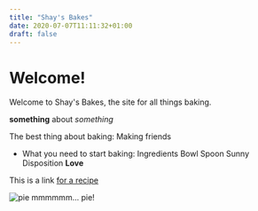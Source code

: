 ```yaml
---
title: "Shay's Bakes"
date: 2020-07-07T11:11:32+01:00
draft: false
---
```


# Welcome!

Welcome to Shay's Bakes, the site for all things baking.  

**something** about _something_

The best thing about baking: Making friends

- What you need to start baking:
	Ingredients
	Bowl
	Spoon
	Sunny Disposition
	**Love**


This is a link [for a recipe](https://www.buzzfeed.com/hannahwilliams/this-cookie-dough-cheesecake-will-literally-melt-in-your-mou)

![pie](apple_pie.jpeg)
mmmmmm... pie!